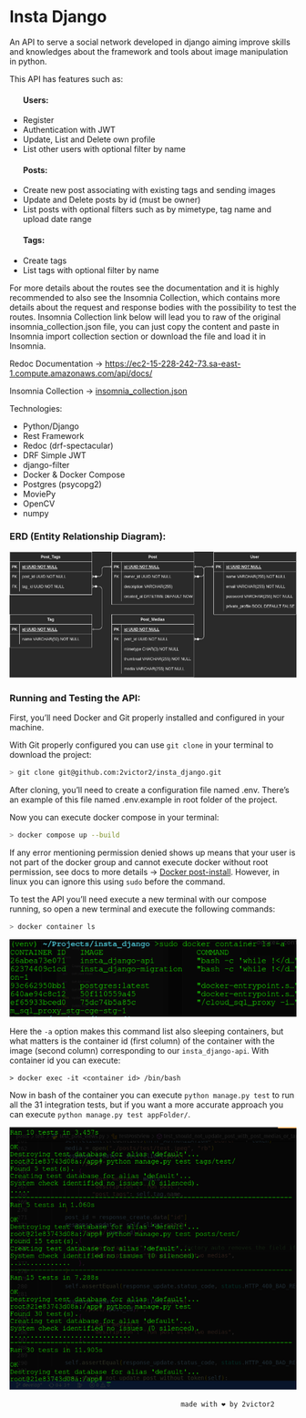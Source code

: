# Insta Django

An API to serve a social network developed in django aiming improve skills and knowledges about the framework and tools about image manipulation in python. 

This API has features such as: 
<ul>
<h4>Users:</h4>
  <li>Register</li>
  <li>Authentication with JWT</li>
  <li>Update, List and Delete own profile</li>
  <li>List other users with optional filter by name</li>
</ul>
<ul>
<h4>Posts:</h4>
  <li>Create new post associating with existing tags and sending images</li>
  <li>Update and Delete posts by id (must be owner)</li>
  <li>List posts with optional filters such as by mimetype, tag name and upload date range</li>
</ul>
<ul>
<h4>Tags:</h4>
  <li>Create tags</li>
  <li>List tags with optional filter by name</li>
</ul>

For more details about the routes see the documentation and it is highly recommended to also see the Insomnia Collection, which contains more details about the request and response bodies with the possibility to test the routes. Insomnia Collection link below will lead you to raw of the original insomnia_collection.json file, you can just copy the content and paste in Insomnia import collection section or download the file and load it in Insomnia.

Redoc Documentation -> https://ec2-15-228-242-73.sa-east-1.compute.amazonaws.com/api/docs/

Insomnia Collection -> [insomnia_collection.json](./insomnia_collection.json)

Technologies:

- Python/Django
- Rest Framework
- Redoc (drf-spectacular)
- DRF Simple JWT
- django-filter
- Docker & Docker Compose
- Postgres (psycopg2)
- MoviePy
- OpenCV
- numpy

### ERD (Entity Relationship Diagram):

<img src="./insta_django.der.png" alt="Run tests cli example"/>

### Running and Testing the API:

First, you’ll need Docker and Git properly installed and configured in your machine.

With Git properly configured you can use `git clone` in your terminal to download the project:

```bash
> git clone git@github.com:2victor2/insta_django.git
```

After cloning, you’ll need to create a configuration file named .env. There’s an example of this file named .env.example in root folder of the project.

Now you can execute docker compose in your terminal:

```bash
> docker compose up --build
```

If any error mentioning permission denied shows up means that your user is not part of the docker group and cannot execute docker without root permission, see docs to more details -> [Docker post-install](https://docs.docker.com/engine/install/linux-postinstall/). However, in linux you can ignore this using `sudo` before the command.

To test the API you’ll need execute a new terminal with our compose running, so open a new terminal and execute the following commands:

```bash
> docker container ls
```

<img src="./list_container_example.png" alt="Run tests cli example"/>

Here the `-a` option makes this command list also sleeping containers, but what matters is the container id (first column) of the container with the image (second column) corresponding to our `insta_django-api`. With container id you can execute:

```
> docker exec -it <container id> /bin/bash
```

Now in bash of the container you can execute `python manage.py test` to run all the 31 integration tests, but if you want a more accurate approach you can execute `python manage.py test appFolder/`. 

<img src="./tests_example.png" alt="Run tests cli example"/>


                                              made with ❤️ by 2victor2
